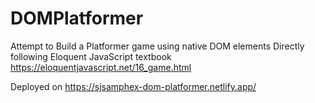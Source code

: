 # DOMPlatformer
Attempt to Build a Platformer game using native DOM elements
Directly following Eloquent JavaScript textbook https://eloquentjavascript.net/16_game.html

Deployed on https://sjsamphex-dom-platformer.netlify.app/
